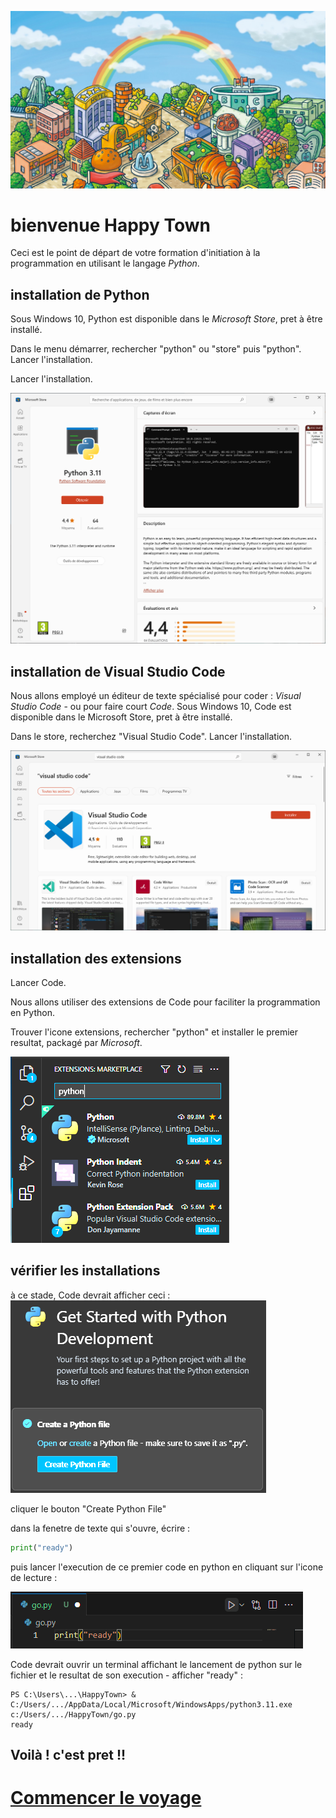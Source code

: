 ![hello](img/city.jpeg)
# bienvenue Happy Town

Ceci est le point de départ de votre formation d'initiation à la programmation en utilisant le langage *Python*.


## installation de Python

Sous Windows 10, Python est disponible dans le *Microsoft Store*, pret à être installé.

Dans le menu démarrer, rechercher "python" ou "store" puis "python". Lancer l'installation.

Lancer l'installation.

![Python dans le Microsoft Store](img/installationPython.png)


## installation de Visual Studio Code

Nous allons employé un éditeur de texte spécialisé pour coder : *Visual Studio Code* - ou pour faire court *Code*. Sous Windows 10, Code est disponible dans le Microsoft Store, pret à être installé.

Dans le store, recherchez "Visual Studio Code". Lancer l'installation.

![Visual Studio Code dans le Microsoft Store](img/installationCode.png)


## installation des extensions

Lancer Code.

Nous allons utiliser des extensions de Code pour faciliter la programmation en Python.

Trouver l'icone extensions, rechercher "python" et installer le premier resultat, packagé par *Microsoft*.

![extensions dans Visual Studio Code](img/installationExtensions.png)


## vérifier les installations

à ce stade, Code devrait afficher ceci :
![get started](img/getStarted.png)

cliquer le bouton "Create Python File"

dans la fenetre de texte qui s'ouvre, écrire :
```python
print("ready")
```

puis lancer l'execution de ce premier code en python en cliquant sur l'icone de lecture :

![lancer l'execution](img/getStartedExecution.png)

Code devrait ouvrir un terminal affichant le lancement de python sur le fichier et le resultat de son execution - afficher "ready" :
```
PS C:\Users\...\HappyTown> & C:/Users/.../AppData/Local/Microsoft/WindowsApps/python3.11.exe c:/Users/.../HappyTown/go.py
ready
```

## Voilà ! c'est pret !!

# [Commencer le voyage](HappyTown.ipynb)